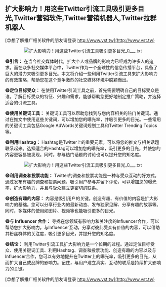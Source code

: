 ## **扩大影响力！用这些Twitter引流工具吸引更多目光,Twitter营销软件,Twitter营销机器人,Twitter拉群机器人**

[😍想了解推广相关软件的朋友请登录 http://www.vst.tw](http://www.vst.tw)

 <center><img src="https://vst.tw/MP4/tuiguang/png/1.png" alt="扩大影响力！用这些Twitter引流工具吸引更多目光_0___.txt"></center>

**😄引言：**
在当今社交媒体时代，扩大个人或品牌的影响力已经成为许多人的追求。而在众多社交媒体平台中，Twitter作为一个全球性的信息传播平台，具备了巨大的潜力来吸引更多目光。本文将介绍一些利用Twitter引流工具来扩大影响力的有效策略，帮助您在这个竞争激烈的社交媒体环境中脱颖而出。

**😄定位目标受众：**
在使用Twitter引流工具之前，首先需要明确自己的目标受众是谁。了解目标受众的特征、兴趣和需求，能够帮助您更好地制定推广策略，并选择适合的引流工具。

**😄使用关键词工具：**
关键词工具可以帮助您找到与您内容相关的热门关键词。通过在推文中使用这些关键词，可以增加您的曝光率，并吸引更多的目光。一些常用的关键词工具包括Google AdWords关键词规划工具和Twitter Trending Topics等。

**😄利用Hashtag：**
Hashtag是Twitter上的重要元素，可以将您的推文与相关话题联系起来。选择适合的Hashtag可以增加您的曝光率，吸引更多的目光，并使您的内容更容易被发现。同时，参与热门话题的讨论也可以提升您的知名度。

 <center><img src="https://vst.tw/MP4/tuiguang/png/3.png" alt="扩大影响力！用这些Twitter引流工具吸引更多目光_0___.txt"></center>

**😄利用调查和投票功能：**
Twitter的调查和投票功能是一种与受众互动的好方式。通过发布有趣的调查和投票问题，吸引用户参与并留下评论，可以增加您的曝光率，扩大影响力，并且与受众建立更密切的联系。

**😄创造有趣的内容：**
内容是吸引用户的关键。创造有趣、有价值的内容是扩大影响力的基础。您可以分享行业内的最新动态、发布独家见解、分享有趣的故事等。同时，多媒体的使用如图片、视频等也能吸引更多的目光。

**😄与 Influencer 合作：**
寻找在您领域有影响力和关注度的Influencer合作，可以帮助您扩大影响力。与Influencer互动，分享对彼此受众有价值的内容，可以借助其粉丝群体的关注度，吸引更多目光，并提升您的知名度。

**😄结论：**
利用Twitter引流工具扩大影响力是一个长期的过程。通过定位目标受众、使用关键词工具、利用Hashtag、调查和投票功能、创造有趣的内容以及与Influencer合作，您可以有效地提升在Twitter上的曝光率，吸引更多的目光，从而扩大自己或品牌的影响力。记住，与用户建立真实、互动的联系是持续扩大影响力的关键。

[😍想了解推广相关软件的朋友请登录 http://www.vst.tw](http://www.vst.tw)



